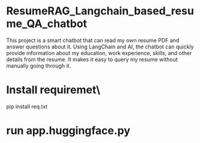 # ResumeRAG_Langchain_based_resume_QA_chatbot
This project is a smart chatbot that can read my own resume PDF and answer questions about it. Using LangChain and AI, the chatbot can quickly provide information about my education, work experience, skills, and other details from the resume. It makes it easy to query my resume without manually going through it.


# Install requiremet\
pip install req.txt

# run app.huggingface.py


